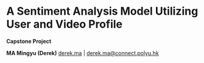 # A Sentiment Analysis Model Utilizing User and Video Profile

**Capstone Project**

**MA Mingyu (Derek)**
[derek.ma](http://derek.ma) | <derek.ma@connect.polyu.hk>
